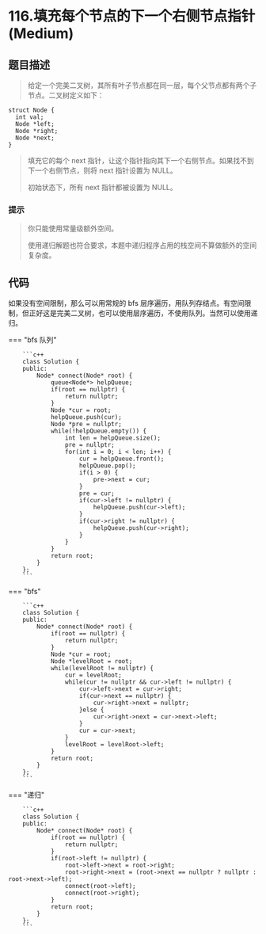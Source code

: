 # 116.填充每个节点的下一个右侧节点指针 (Medium)

## 题目描述

> 给定一个完美二叉树，其所有叶子节点都在同一层，每个父节点都有两个子节点。二叉树定义如下：

```
struct Node {
  int val;
  Node *left;
  Node *right;
  Node *next;
}
```

> 填充它的每个 next 指针，让这个指针指向其下一个右侧节点。如果找不到下一个右侧节点，则将 next 指针设置为 NULL。
> 
> 初始状态下，所有 next 指针都被设置为 NULL。

### 提示

> 你只能使用常量级额外空间。
> 
> 使用递归解题也符合要求，本题中递归程序占用的栈空间不算做额外的空间复杂度。

## 代码

如果没有空间限制，那么可以用常规的 bfs 层序遍历，用队列存结点。有空间限制，但正好这是完美二叉树，也可以使用层序遍历，不使用队列。当然可以使用递归。

=== "bfs 队列"

		```c++
		class Solution {
		public:
		    Node* connect(Node* root) {
		        queue<Node*> helpQueue;
		        if(root == nullptr) {
		            return nullptr;
		        }
		        Node *cur = root;
		        helpQueue.push(cur);
		        Node *pre = nullptr;
		        while(!helpQueue.empty()) {
		            int len = helpQueue.size();
		            pre = nullptr;
		            for(int i = 0; i < len; i++) {
		                cur = helpQueue.front();
		                helpQueue.pop();
		                if(i > 0) {
		                    pre->next = cur;
		                }
		                pre = cur;
		                if(cur->left != nullptr) {
		                    helpQueue.push(cur->left);
		                }
		                if(cur->right != nullptr) {
		                    helpQueue.push(cur->right);
		                }
		            }
		        }
		        return root;
		    }
		};
		```
		
=== "bfs"

		```c++
		class Solution {
		public:
		    Node* connect(Node* root) {
		        if(root == nullptr) {
		            return nullptr;
		        }
		        Node *cur = root;
		        Node *levelRoot = root;
		        while(levelRoot != nullptr) {
		            cur = levelRoot;
		            while(cur != nullptr && cur->left != nullptr) {
		                cur->left->next = cur->right;
		                if(cur->next == nullptr) {
		                    cur->right->next = nullptr;
		                }else {
		                    cur->right->next = cur->next->left;
		                }
		                cur = cur->next;
		            }
		            levelRoot = levelRoot->left;
		        }
		        return root;
		    }
		};
		```
		
=== "递归"

		```c++
		class Solution {
		public:
		    Node* connect(Node* root) {
		        if(root == nullptr) {
		            return nullptr;
		        }
		        if(root->left != nullptr) {
		            root->left->next = root->right;
		            root->right->next = (root->next == nullptr ? nullptr : root->next->left);
		            connect(root->left);
		            connect(root->right);
		        }
		        return root;
		    }
		};
		```